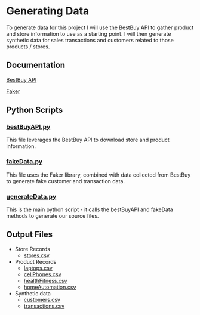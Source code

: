 # Generating Data
To generate data for this project I will use the BestBuy API to gather product and store information to use as a starting point.  I will then generate synthetic data for sales transactions and customers related to those products / stores.

## Documentation
[BestBuy API](https://developer.bestbuy.com/)

[Faker](https://faker.readthedocs.io/en/master/)

## Python Scripts

### [bestBuyAPI.py](bestBuyAPI.py)
This file leverages the BestBuy API to download store and product information.

### [fakeData.py](fakeData.py)
This file uses the Faker library, combined with data collected from BestBuy to generate fake customer and transaction data.

### [generateData.py](generateData.py)
This is the main python script - it calls the bestBuyAPI and fakeData methods to generate our source files.

## Output Files
- Store Records
    - [stores.csv](Files/stores.csv)
- Product Records
    - [laptops.csv](Files/laptops.csv)
    - [cellPhones.csv](Files/cellPhones.csv)
    - [healthFitness.csv](Files/healthFitness.csv)
    - [homeAutomation.csv](Files/homeAutomation.csv)
- Synthetic data
    - [customers.csv](Files/customers.csv)
    - [transactions.csv](Files/transactions.csv)
